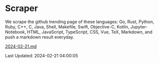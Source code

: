 # Scraper

We scrape the github trending page of these languages: Go, Rust, Python, Ruby, C++, C, Java, Shell, Makefile, Swift, Objective-C, Kotlin, Jupyter-Notebook, HTML, JavaScript, TypeScript, CSS, Vue, TeX, Markdown, and push a markdown result everyday.

[2024-02-21.md](https://github.com/yangwenmai/github-trending-backup/blob/master/2024-02-21.md)

Last Updated: 2024-02-21 04:00:05
